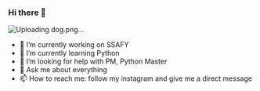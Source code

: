 ### Hi there 👋
![Uploading dog.png…]()
- 🔭 I’m currently working on SSAFY
- 🌱 I’m currently learning Python
- 🤔 I’m looking for help with PM, Python Master
- 💬 Ask me about everything
- 📫 How to reach me: follow my instagram and give me a direct message
<!--
**sjh960815/sjh960815** is a ✨ _special_ ✨ repository because its `README.md` (this file) appears on your GitHub profile.
